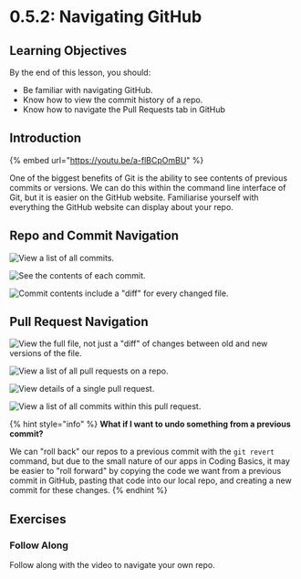 # 0.5.2: Navigating GitHub

## Learning Objectives

By the end of this lesson, you should:

- Be familiar with navigating GitHub.
- Know how to view the commit history of a repo.
- Know how to navigate the Pull Requests tab in GitHub

## Introduction

{% embed url="https://youtu.be/a-flBCpOmBU" %}

One of the biggest benefits of Git is the ability to see contents of previous commits or versions. We can do this within the command line interface of Git, but it is easier on the GitHub website. Familiarise yourself with everything the GitHub website can display about your repo.

## Repo and Commit Navigation

![View a list of all commits.](../../0-foundations/.gitbook/assets/screen-shot-2020-09-22-at-9.09.22-pm.png)

![See the contents of each commit.](../../0-foundations/.gitbook/assets/screen-shot-2020-09-22-at-9.11.32-pm.png)

![Commit contents include a "diff" for every changed file.](../../0-foundations/.gitbook/assets/screen-shot-2020-09-22-at-9.12.10-pm.png)

## Pull Request Navigation

![View the full file, not just a "diff" of changes between old and new versions of the file.](../../0-foundations/.gitbook/assets/screen-shot-2020-09-22-at-9.14.16-pm.png)

![View a list of all pull requests on a repo.](../../0-foundations/.gitbook/assets/screen-shot-2020-09-22-at-9.15.17-pm.png)

![View details of a single pull request.](../../0-foundations/.gitbook/assets/screen-shot-2020-09-22-at-9.16.06-pm.png)

![View a list of all commits within this pull request.](../../0-foundations/.gitbook/assets/screen-shot-2020-09-22-at-9.18.14-pm.png)

{% hint style="info" %}
**What if I want to undo something from a previous commit?**

We can "roll back" our repos to a previous commit with the `git revert` command, but due to the small nature of our apps in Coding Basics, it may be easier to "roll forward" by copying the code we want from a previous commit in GitHub, pasting that code into our local repo, and creating a new commit for these changes.
{% endhint %}

## Exercises

### Follow Along

Follow along with the video to navigate your own repo.
